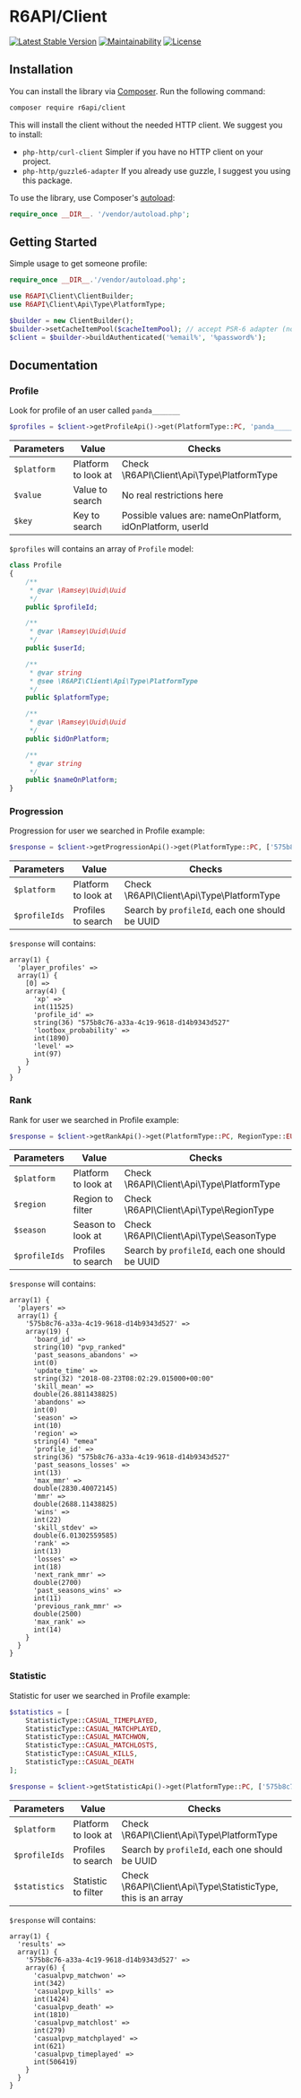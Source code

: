 # R6API/Client

[![Latest Stable Version](https://poser.pugx.org/r6api/client/v/stable)](https://packagist.org/packages/r6api/client)
[![Maintainability](https://api.codeclimate.com/v1/badges/6173dc4387060c58035d/maintainability)](https://codeclimate.com/github/R6API/Client/maintainability)
[![License](https://poser.pugx.org/r6api/client/license)](https://packagist.org/packages/r6api/client)

## Installation
You can install the library via [Composer](https://getcomposer.org/). Run the following command:

```bash
composer require r6api/client
```

This will install the client without the needed HTTP client.
We suggest you to install:
- `php-http/curl-client` Simpler if you have no HTTP client on your project.
- `php-http/guzzle6-adapter` If you already use guzzle, I suggest you using this package.

To use the library, use Composer's [autoload](https://getcomposer.org/doc/01-basic-usage.md#autoloading):

```php
require_once __DIR__. '/vendor/autoload.php';
```

## Getting Started

Simple usage to get someone profile:

```php
require_once __DIR__.'/vendor/autoload.php';

use R6API\Client\ClientBuilder;
use R6API\Client\Api\Type\PlatformType;

$builder = new ClientBuilder();
$builder->setCacheItemPool($cacheItemPool); // accept PSR-6 adapter (not mandatory)
$client = $builder->buildAuthenticated('%email%', '%password%');
```

## Documentation

### Profile
Look for profile of an user called `panda_______`
```php
$profiles = $client->getProfileApi()->get(PlatformType::PC, 'panda_______');
```
| Parameters | Value               | Checks                                                    |
|------------|---------------------|-----------------------------------------------------------|
| `$platform`| Platform to look at | Check \R6API\Client\Api\Type\PlatformType                 |
| `$value`   | Value to search     | No real restrictions here                                 |
| `$key`     | Key to search       | Possible values are: nameOnPlatform, idOnPlatform, userId |

`$profiles` will contains an array of `Profile` model:
```php
class Profile
{
    /**
     * @var \Ramsey\Uuid\Uuid
     */
    public $profileId;

    /**
     * @var \Ramsey\Uuid\Uuid
     */
    public $userId;

    /**
     * @var string
     * @see \R6API\Client\Api\Type\PlatformType
     */
    public $platformType;

    /**
     * @var \Ramsey\Uuid\Uuid
     */
    public $idOnPlatform;

    /**
     * @var string
     */
    public $nameOnPlatform;
}

```

### Progression
Progression for user we searched in Profile example:
```php
$response = $client->getProgressionApi()->get(PlatformType::PC, ['575b8c76-a33a-4c19-9618-d14b9343d527']);
```
| Parameters    | Value               | Checks                                                    |
|---------------|---------------------|-----------------------------------------------------------|
| `$platform`   | Platform to look at | Check \R6API\Client\Api\Type\PlatformType                 |
| `$profileIds` | Profiles to search  | Search by `profileId`, each one should be UUID            |

`$response` will contains:
```
array(1) {
  'player_profiles' =>
  array(1) {
    [0] =>
    array(4) {
      'xp' =>
      int(11525)
      'profile_id' =>
      string(36) "575b8c76-a33a-4c19-9618-d14b9343d527"
      'lootbox_probability' =>
      int(1890)
      'level' =>
      int(97)
    }
  }
}
```

### Rank
Rank for user we searched in Profile example:
```php
$response = $client->getRankApi()->get(PlatformType::PC, RegionType::EUROPE, SeasonType::CURRENT, ['575b8c76-a33a-4c19-9618-d14b9343d527']);
```
| Parameters    | Value               | Checks                                                    |
|---------------|---------------------|-----------------------------------------------------------|
| `$platform`   | Platform to look at | Check \R6API\Client\Api\Type\PlatformType                 |
| `$region`     | Region to filter    | Check \R6API\Client\Api\Type\RegionType                   |
| `$season`     | Season to look at   | Check \R6API\Client\Api\Type\SeasonType                   |
| `$profileIds` | Profiles to search  | Search by `profileId`, each one should be UUID            |

`$response` will contains:
```
array(1) {
  'players' =>
  array(1) {
    '575b8c76-a33a-4c19-9618-d14b9343d527' =>
    array(19) {
      'board_id' =>
      string(10) "pvp_ranked"
      'past_seasons_abandons' =>
      int(0)
      'update_time' =>
      string(32) "2018-08-23T08:02:29.015000+00:00"
      'skill_mean' =>
      double(26.8811438825)
      'abandons' =>
      int(0)
      'season' =>
      int(10)
      'region' =>
      string(4) "emea"
      'profile_id' =>
      string(36) "575b8c76-a33a-4c19-9618-d14b9343d527"
      'past_seasons_losses' =>
      int(13)
      'max_mmr' =>
      double(2830.40072145)
      'mmr' =>
      double(2688.11438825)
      'wins' =>
      int(22)
      'skill_stdev' =>
      double(6.01302559585)
      'rank' =>
      int(13)
      'losses' =>
      int(18)
      'next_rank_mmr' =>
      double(2700)
      'past_seasons_wins' =>
      int(11)
      'previous_rank_mmr' =>
      double(2500)
      'max_rank' =>
      int(14)
    }
  }
}
```

### Statistic
Statistic for user we searched in Profile example:
```php
$statistics = [
    StatisticType::CASUAL_TIMEPLAYED,
    StatisticType::CASUAL_MATCHPLAYED,
    StatisticType::CASUAL_MATCHWON,
    StatisticType::CASUAL_MATCHLOSTS,
    StatisticType::CASUAL_KILLS,
    StatisticType::CASUAL_DEATH
];

$response = $client->getStatisticApi()->get(PlatformType::PC, ['575b8c76-a33a-4c19-9618-d14b9343d527'], $statistics);
```
| Parameters    | Value               | Checks                                                       |
|---------------|---------------------|--------------------------------------------------------------|
| `$platform`   | Platform to look at | Check \R6API\Client\Api\Type\PlatformType                    |
| `$profileIds` | Profiles to search  | Search by `profileId`, each one should be UUID               |
| `$statistics` | Statistic to filter | Check \R6API\Client\Api\Type\StatisticType, this is an array |

`$response` will contains:
```
array(1) {
  'results' =>
  array(1) {
    '575b8c76-a33a-4c19-9618-d14b9343d527' =>
    array(6) {
      'casualpvp_matchwon' =>
      int(342)
      'casualpvp_kills' =>
      int(1424)
      'casualpvp_death' =>
      int(1810)
      'casualpvp_matchlost' =>
      int(279)
      'casualpvp_matchplayed' =>
      int(621)
      'casualpvp_timeplayed' =>
      int(506419)
    }
  }
}
```

